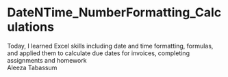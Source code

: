 # DateNTime_NumberFormatting_Calculations
Today, I learned Excel skills including date and time formatting, formulas, and applied them to calculate due dates for invoices, completing assignments and homework
<br>
Aleeza Tabassum
